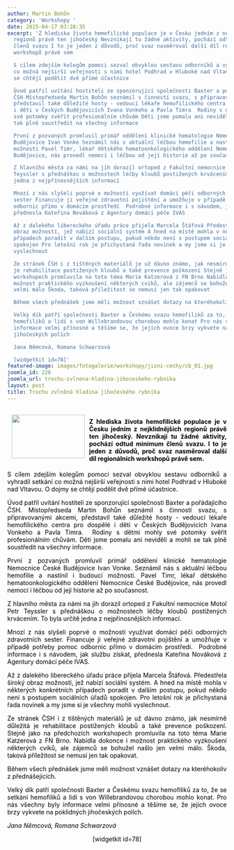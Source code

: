 ```yaml
---
author: Martin Bohůn
category: 'Workshopy '
date: 2015-04-17 03:28:35
excerpt: 'Z hlediska života hemofilické populace je v Česku jedním z nejklidnějších
  regionů právě ten jihočeský Nevznikají tu žádné aktivity, pochází odtud minimum
  členů svazu I to je jeden z důvodů, proč svaz nasměroval další díl regionálních
  workshopů právě sem

  S cílem zdejším kolegům pomoci sezval obvyklou sestavu odborníků a vyhradil setkání
  co možná nejširší veřejnosti s nimi hotel Podhrad v Hluboké nad Vltavou O dojmy
  se chtějí podělit dvě přímé účastnice

  Úvod patřil uvítání hostiteli ze sponzorující společnosti Baxter a pořádajícího
  ČSH Místopředseda Martin Bohůn seznámil s činností svazu, s připravovanými akcemi,
  představil také důležité hosty - vedoucí lékaře hemofilického centra pro dospělé
  i děti v Českých Budějovicích Ivana Vonkeho a Pavla Timra  Rodiny s dětmi mohly
  své potomky svěřit profesionálním chůvám Děti jsme pomalu ani neviděli a mohli se
  tak plně soustředit na všechny informace

  První z pozvaných promluvil primář oddělení klinické hematologie Nemocnice České
  Budějovice Ivan Vonke Seznámil nás s aktuální léčbou hemofilie a nastínil i budoucí
  možnosti Pavel Timr, lékař dětského hematoonkologického oddělení Nemocnice České
  Budějovice, nás provedl nemocí i léčbou od její historie až po současnost

  Z hlavního města za námi na jih dorazil ortoped z Fakultní nemocnice Motol Petr
  Teyssler s přednáškou o možnostech léčby kloubů postižených krvácením To byla určitě
  jedna z nejpřínosnějších informací

  Mnozí z nás slyšeli poprvé o možnosti využívat domácí péči odborných zdravotních
  sester Financuje ji veřejné zdravotní pojištění a umožňuje v případě potřeby pomoc
  odbornic přímo v domácím prostředí  Podrobné informace i s návodem, jak službu získat,
  přednesla Kateřina Nováková z Agentury domácí péče IVAS

  Až z dalekého libereckého úřadu práce přijela Marcela Štáfová Předestřela široký
  obraz možností, jež nabízí sociální systém A hned na místě mohla v některých konkrétních
  případech poradit v dalším postupu, pokud někdo není s postupem sociálních úřadů
  spokojen Pro letošní rok je přichystaná řada novinek a my jsme si je všechny mohli
  vyslechnout

  Ze stránek ČSH i z tištěných materiálů je už dávno známo, jak nesmírně důležitá
  je rehabilitace postižených kloubů a také prevence poškození Stejně jako na předchozích
  workshopech promluvila na toto téma Marie Katzerová z FN Brno Nabídla dokonce i
  možnost praktického vyzkoušení některých cviků, ale zájemců se bohužel našlo jen
  velmi málo Škoda, taková příležitost se nemusí jen tak opakovat 

  Během všech přednášek jsme měli možnost vznášet dotazy na kteréhokoliv z přednášejících 

  Velký dík patří společnosti Baxter a Českému svazu hemofiliků za to, že se setkání
  hemofiliků a lidí s von Willebrandovou chorobou mohlo konat Pro nás všechny byly
  informace velmi přínosné a těšíme se, že jejich ovoce brzy vykvete na poklidných
  jihočeských polích

  Jana Němcová, Romana Schwarzová

  [widgetkit id=78]'
featured-image: images/fotogalerie/workshopy/jizni-cechy/cb_01.jpg
joomla_id: 228
joomla_url: trochu-zvlnena-hladina-jihoceskeho-rybnika
layout: post
title: Trochu zvlněná hladina jihočeského rybníka
---
```


<h4 style="text-align: justify;">
 <span style="color: #000000;">
  <img border="0" height="100" src="{{ site.baseurl }}/images/fotogalerie/workshopy/jizni-cechy/cb_01.jpg" style="float: left; margin: 10px;" width="168"/>
  <span style="font-size: 1em;">
   <br/>
   Z hlediska života hemofilické populace je v Česku jedním z nejklidnějších regionů právě ten jihočeský. Nevznikají tu žádné aktivity, pochází odtud minimum členů svazu. I to je jeden z důvodů, proč svaz nasměroval další díl regionálních workshopů právě sem.
  </span>
 </span>
</h4>
<p style="text-align: justify;">
 <span style="color: #000000;">
  S cílem zdejším kolegům pomoci sezval obvyklou sestavu odborníků a vyhradil setkání co možná nejširší veřejnosti s nimi hotel Podhrad v Hluboké nad Vltavou. O dojmy se chtějí podělit dvě přímé účastnice.
 </span>
</p>
<p style="text-align: justify;">
 <span style="color: #000000;">
  Úvod patřil uvítání hostiteli ze sponzorující společnosti Baxter a pořádajícího ČSH. Místopředseda Martin Bohůn seznámil s činností svazu, s připravovanými akcemi, představil také důležité hosty - vedoucí lékaře hemofilického centra pro dospělé i děti v Českých Budějovicích Ivana Vonkeho a Pavla Timra.  Rodiny s dětmi mohly své potomky svěřit profesionálním chůvám. Děti jsme pomalu ani neviděli a mohli se tak plně soustředit na všechny informace.
 </span>
</p>
<p style="text-align: justify;">
 <span style="color: #000000;">
  První z pozvaných promluvil primář oddělení klinické hematologie Nemocnice České Budějovice Ivan Vonke. Seznámil nás s aktuální léčbou hemofilie a nastínil i budoucí možnosti. Pavel Timr, lékař dětského hematoonkologického oddělení Nemocnice České Budějovice, nás provedl nemocí i léčbou od její historie až po současnost.
  <em>
   <a href="images/dokumenty-pdf-doc/workshop-jizni-cechy/mudr.-pavel-timr.pdf" target="_blank" title="přednáška MUDr. Pavel Timr">
    <br/>
   </a>
  </em>
 </span>
</p>
<p style="text-align: justify;">
 <span style="color: #000000;">
  Z hlavního města za námi na jih dorazil ortoped z Fakultní nemocnice Motol Petr Teyssler s přednáškou o možnostech léčby kloubů postižených krvácením. To byla určitě jedna z nejpřínosnějších informací.
  <br/>
 </span>
</p>
<p style="text-align: justify;">
 <span style="color: #000000;">
  Mnozí z nás slyšeli poprvé o možnosti využívat domácí péči odborných zdravotních sester. Financuje ji veřejné zdravotní pojištění a umožňuje v případě potřeby pomoc odbornic přímo v domácím prostředí.  Podrobné informace i s návodem, jak službu získat, přednesla Kateřina Nováková z Agentury domácí péče IVAS.
  <em>
   <a href="images/dokumenty-pdf-doc/workshop-jizni-cechy/mgr.-katerina-novakova.pdf" target="_blank" title="přednáška Mgr. Katerina Nováková">
    <br/>
   </a>
  </em>
 </span>
</p>
<p style="text-align: justify;">
 <span style="color: #000000;">
  Až z dalekého libereckého úřadu práce přijela Marcela Štáfová. Předestřela široký obraz možností, jež nabízí sociální systém. A hned na místě mohla v některých konkrétních případech poradit v dalším postupu, pokud někdo není s postupem sociálních úřadů spokojen. Pro letošní rok je přichystaná řada novinek a my jsme si je všechny mohli vyslechnout.
 </span>
</p>
<p style="text-align: justify;">
 <span style="color: #000000;">
  Ze stránek ČSH i z tištěných materiálů je už dávno známo, jak nesmírně důležitá je rehabilitace postižených kloubů a také prevence poškození. Stejně jako na předchozích workshopech promluvila na toto téma Marie Katzerová z FN Brno. Nabídla dokonce i možnost praktického vyzkoušení některých cviků, ale zájemců se bohužel našlo jen velmi málo. Škoda, taková příležitost se nemusí jen tak opakovat.
 </span>
</p>
<p style="text-align: justify;">
 <span style="color: #000000;">
  Během všech přednášek jsme měli možnost vznášet dotazy na kteréhokoliv z přednášejících.
 </span>
</p>
<p style="text-align: justify;">
 <span style="color: #000000;">
  Velký dík patří společnosti Baxter a Českému svazu hemofiliků za to, že se setkání hemofiliků a lidí s von Willebrandovou chorobou mohlo konat. Pro nás všechny byly informace velmi přínosné a těšíme se, že jejich ovoce brzy vykvete na poklidných jihočeských polích.
 </span>
</p>
<p style="text-align: justify;">
 <em>
  <span style="color: #000000;">
   Jana Němcová, Romana Schwarzová
  </span>
 </em>
</p>
<p style="text-align: center;">
 <span style="color: #000000;">
  <span>
   [widgetkit id=78]
  </span>
 </span>
</p>